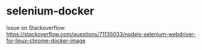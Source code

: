 # selenium-docker

Issue on Stackoverflow: https://stackoverflow.com/questions/71135033/nodejs-selenium-webdriver-for-linux-chrome-docker-image